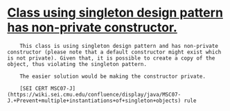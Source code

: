# [Class using singleton design pattern has non-private constructor.](https://spotbugs.readthedocs.io/en/latest/bugDescriptions.html#SING_SINGLETON_HAS_NONPRIVATE_CONSTRUCTOR)

        This class is using singleton design pattern and has non-private constructor (please note that a default constructor might exist which is not private). Given that, it is possible to create a copy of the object, thus violating the singleton pattern.  

        The easier solution would be making the constructor private.  

        [SEI CERT MSC07-J](https://wiki.sei.cmu.edu/confluence/display/java/MSC07-J.+Prevent+multiple+instantiations+of+singleton+objects) rule